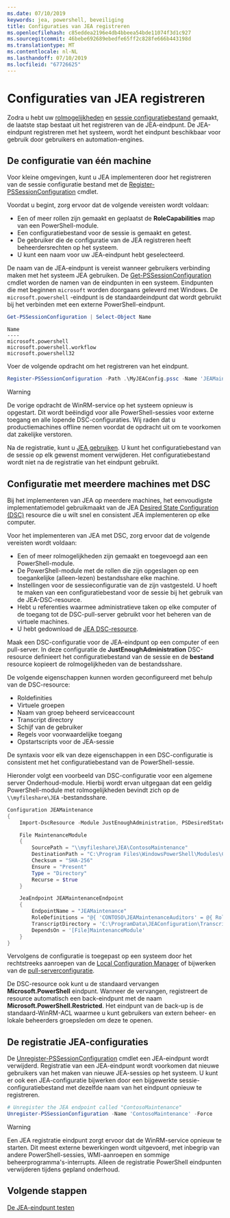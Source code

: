 ```yaml
---
ms.date: 07/10/2019
keywords: jea, powershell, beveiliging
title: Configuraties van JEA registreren
ms.openlocfilehash: c85eddea2196e4db4bbeea54bde11074f3d1c927
ms.sourcegitcommit: 46bebe692689ebedfe65ff2c828fe666b443198d
ms.translationtype: MT
ms.contentlocale: nl-NL
ms.lasthandoff: 07/10/2019
ms.locfileid: "67726625"
---
```

# <a name="registering-jea-configurations"></a>Configuraties van JEA registreren

Zodra u hebt uw [rolmogelijkheden](role-capabilities.md) en [sessie configuratiebestand](session-configurations.md) gemaakt, de laatste stap bestaat uit het registreren van de JEA-eindpunt. De JEA-eindpunt registreren met het systeem, wordt het eindpunt beschikbaar voor gebruik door gebruikers en automation-engines.

## <a name="single-machine-configuration"></a>De configuratie van één machine

Voor kleine omgevingen, kunt u JEA implementeren door het registreren van de sessie configuratie bestand met de [Register-PSSessionConfiguration](/powershell/module/microsoft.powershell.core/register-pssessionconfiguration) cmdlet.

Voordat u begint, zorg ervoor dat de volgende vereisten wordt voldaan:

- Een of meer rollen zijn gemaakt en geplaatst de **RoleCapabilities** map van een PowerShell-module.
- Een configuratiebestand voor de sessie is gemaakt en getest.
- De gebruiker die de configuratie van de JEA registreren heeft beheerdersrechten op het systeem.
- U kunt een naam voor uw JEA-eindpunt hebt geselecteerd.

De naam van de JEA-eindpunt is vereist wanneer gebruikers verbinding maken met het systeem JEA gebruiken. De [Get-PSSessionConfiguration](/powershell/module/microsoft.powershell.core/get-pssessionconfiguration) cmdlet worden de namen van de eindpunten in een systeem. Eindpunten die met beginnen `microsoft` worden doorgaans geleverd met Windows. De `microsoft.powershell` -eindpunt is de standaardeindpunt dat wordt gebruikt bij het verbinden met een externe PowerShell-eindpunt.

```powershell
Get-PSSessionConfiguration | Select-Object Name
```

```Output
Name
----
microsoft.powershell
microsoft.powershell.workflow
microsoft.powershell32
```

Voer de volgende opdracht om het registreren van het eindpunt.

```powershell
Register-PSSessionConfiguration -Path .\MyJEAConfig.pssc -Name 'JEAMaintenance' -Force
```

> [!WARNING]
> De vorige opdracht de WinRM-service op het systeem opnieuw is opgestart. Dit wordt beëindigd voor alle PowerShell-sessies voor externe toegang en alle lopende DSC-configuraties. Wij raden dat u productiemachines offline nemen voordat de opdracht uit om te voorkomen dat zakelijke verstoren.

Na de registratie, kunt u [JEA gebruiken](using-jea.md). U kunt het configuratiebestand van de sessie op elk gewenst moment verwijderen. Het configuratiebestand wordt niet na de registratie van het eindpunt gebruikt.

## <a name="multi-machine-configuration-with-dsc"></a>Configuratie met meerdere machines met DSC

Bij het implementeren van JEA op meerdere machines, het eenvoudigste implementatiemodel gebruikmaakt van de JEA [Desired State Configuration (DSC)](/powershell/dsc/overview) resource die u wilt snel en consistent JEA implementeren op elke computer.

Voor het implementeren van JEA met DSC, zorg ervoor dat de volgende vereisten wordt voldaan:

- Een of meer rolmogelijkheden zijn gemaakt en toegevoegd aan een PowerShell-module.
- De PowerShell-module met de rollen die zijn opgeslagen op een toegankelijke (alleen-lezen) bestandsshare elke machine.
- Instellingen voor de sessieconfiguratie van de zijn vastgesteld. U hoeft te maken van een configuratiebestand voor de sessie bij het gebruik van de JEA-DSC-resource.
- Hebt u referenties waarmee administratieve taken op elke computer of de toegang tot de DSC-pull-server gebruikt voor het beheren van de virtuele machines.
- U hebt gedownload de [JEA DSC-resource](https://github.com/PowerShell/JEA/tree/master/DSC%20Resource).

Maak een DSC-configuratie voor de JEA-eindpunt op een computer of een pull-server. In deze configuratie de **JustEnoughAdministration** DSC-resource definieert het configuratiebestand van de sessie en de **bestand** resource kopieert de rolmogelijkheden van de bestandsshare.

De volgende eigenschappen kunnen worden geconfigureerd met behulp van de DSC-resource:

- Roldefinities
- Virtuele groepen
- Naam van groep beheerd serviceaccount
- Transcript directory
- Schijf van de gebruiker
- Regels voor voorwaardelijke toegang
- Opstartscripts voor de JEA-sessie

De syntaxis voor elk van deze eigenschappen in een DSC-configuratie is consistent met het configuratiebestand van de PowerShell-sessie.

Hieronder volgt een voorbeeld van DSC-configuratie voor een algemene server Onderhoud-module. Hierbij wordt ervan uitgegaan dat een geldig PowerShell-module met rolmogelijkheden bevindt zich op de `\\myfileshare\JEA` -bestandsshare.

```powershell
Configuration JEAMaintenance
{
    Import-DscResource -Module JustEnoughAdministration, PSDesiredStateConfiguration

    File MaintenanceModule
    {
        SourcePath = "\\myfileshare\JEA\ContosoMaintenance"
        DestinationPath = "C:\Program Files\WindowsPowerShell\Modules\ContosoMaintenance"
        Checksum = "SHA-256"
        Ensure = "Present"
        Type = "Directory"
        Recurse = $true
    }

    JeaEndpoint JEAMaintenanceEndpoint
    {
        EndpointName = "JEAMaintenance"
        RoleDefinitions = "@{ 'CONTOSO\JEAMaintenanceAuditors' = @{ RoleCapabilities = 'GeneralServerMaintenance-Audit' }; 'CONTOSO\JEAMaintenanceAdmins' = @{ RoleCapabilities = 'GeneralServerMaintenance-Audit', 'GeneralServerMaintenance-Admin' } }"
        TranscriptDirectory = 'C:\ProgramData\JEAConfiguration\Transcripts'
        DependsOn = '[File]MaintenanceModule'
    }
}
```

Vervolgens de configuratie is toegepast op een systeem door het rechtstreeks aanroepen van de [Local Configuration Manager](/powershell/dsc/managing-nodes/metaConfig) of bijwerken van de [pull-serverconfiguratie](/powershell/dsc/pull-server/pullServer).

De DSC-resource ook kunt u de standaard vervangen **Microsoft.PowerShell** eindpunt. Wanneer de vervangen, registreert de resource automatisch een back-eindpunt met de naam **Microsoft.PowerShell.Restricted**. Het eindpunt van de back-up is de standaard-WinRM-ACL waarmee u kunt gebruikers van extern beheer- en lokale beheerders groepsleden om deze te openen.

## <a name="unregistering-jea-configurations"></a>De registratie JEA-configuraties

De [Unregister-PSSessionConfiguration](/powershell/module/microsoft.powershell.core/Unregister-PSSessionConfiguration) cmdlet een JEA-eindpunt wordt verwijderd. Registratie van een JEA-eindpunt wordt voorkomen dat nieuwe gebruikers van het maken van nieuwe JEA-sessies op het systeem. U kunt er ook een JEA-configuratie bijwerken door een bijgewerkte sessie-configuratiebestand met dezelfde naam van het eindpunt opnieuw te registreren.

```powershell
# Unregister the JEA endpoint called "ContosoMaintenance"
Unregister-PSSessionConfiguration -Name 'ContosoMaintenance' -Force
```

> [!WARNING]
> Een JEA registratie eindpunt zorgt ervoor dat de WinRM-service opnieuw te starten. Dit meest externe bewerkingen wordt uitgevoerd, met inbegrip van andere PowerShell-sessies, WMI-aanroepen en sommige beheerprogramma's-interrupts. Alleen de registratie PowerShell eindpunten verwijderen tijdens gepland onderhoud.

## <a name="next-steps"></a>Volgende stappen

[De JEA-eindpunt testen](using-jea.md)
